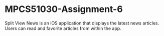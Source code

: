 # MPCS51030-Assignment-6

Split View News is an iOS application that displays the latest news articles. Users can read and favorite articles from within the app.
